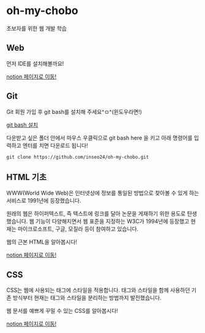 # oh-my-chobo
초보자를 위한 웹 개발 학습

## Web

먼저 IDE를 설치해볼까요!

[notion 페이지로 이동!](https://enchanting-peripheral-390.notion.site/VS-Code-56eb96ebe19e49adb2dbfa15539d2fff)


## Git

Git 회원 가입 후 git bash를 설치해 주세요^ㅁ^(윈도우라면!)

[git bash 설치](https://xangmin.tistory.com/102)

다운받고 싶은 폴더 안에서 마우스 우클릭으로 git bash here 을 키고 아래 명령어를 입력하고 엔터를 치면 다운로드 됩니다!

```shell
git clone https://github.com/inseo24/oh-my-chobo.git
```

## HTML 기초

WWW(World Wide Web)은 인터넷상에 정보를 통일된 방법으로 찾아볼 수 있게 하는 서비스로 1991년에 등장했습니다.

원래의 웹은 하이퍼텍스트, 즉 텍스트에 링크를 달아 논문을 게재하기 위한 용도로 탄생했습니다. 웹 기능이 다양해지면서 웹 표준을 지정하는 W3C가 1994년에 등장했고 현재는 마이크로소프트, 구글, 모질라 등이 참여하고 있습니다.

웹의 근본 HTML을 알아봅시다!

[notion 페이지로 이동!](https://enchanting-peripheral-390.notion.site/HTML5-d293f1b2962149e4b37248cbf560f46e)


## CSS

CSS는 웹에 사용되는 태그에 스타일을 적용합니다. 태그와 스타일을 함께 사용하던 기존 방식부터 현재는 태그와 스타일을 분리하는 방법까지 발전했습니다. 

웹 문서를 예쁘게 꾸밀 수 있는 CSS를 알아봅시다!


[notion 페이지로 이동!](https://enchanting-peripheral-390.notion.site/CSS-6e92aeed1af64d60b699c2a78bb6c668)
